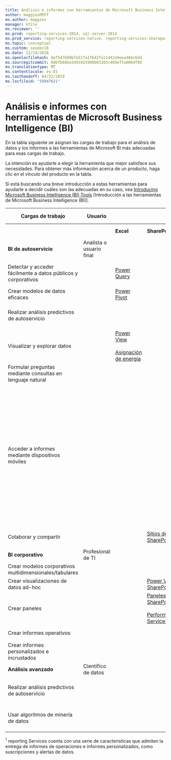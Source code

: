 ```yaml
---
title: Análisis e informes con herramientas de Microsoft Business Intelligence (BI)
author: maggiesMSFT
ms.author: maggies
manager: kfile
ms.reviewer: ''
ms.prod: reporting-services-2014, sql-server-2014
ms.prod_service: reporting-services-native, reporting-services-sharepoint
ms.topic: conceptual
ms.custom: seodec18
ms.date: 12/14/2018
ms.openlocfilehash: 8ef547b99b7e51fa1f642fa11442e9eea466c6dd
ms.sourcegitcommit: 8d6fb6bbe3491925909b83103c409effa006df88
ms.translationtype: MT
ms.contentlocale: es-ES
ms.lasthandoff: 04/22/2019
ms.locfileid: "59947621"
---
```

# <a name="analysis-and-reporting-with-microsoft-business-intelligence-bi-tools"></a>Análisis e informes con herramientas de Microsoft Business Intelligence (BI)

  En la tabla siguiente se asignan las cargas de trabajo para el análisis de datos y los informes a las herramientas de Microsoft BI más adecuadas para esas cargas de trabajo.  
  
 La intención es ayudarle a elegir la herramienta que mejor satisface sus necesidades. Para obtener más información acerca de un producto, haga clic en el vínculo del producto en la tabla.  
  
 Si está buscando una breve introducción a estas herramientas para ayudarle a decidir cuáles son las adecuadas en su caso, vea [Introducing Microsoft Business Intelligence (BI) Tools](https://www.digitalvidya.com/blog/introduction-to-microsoft-power-bi/) [Introducción a las herramientas de Microsoft Business Intelligence (BI)].  
  
|Cargas de trabajo|Usuario|||Herramientas de BI|||  
|---------------|----------|-|-|--------------|-|-|  
|||**Excel**|**SharePoint**|**SharePoint Online**|**Power BI**|**SQL Server**|  
|**BI de autoservicio**|Analista o usuario final||||||  
|Detectar y acceder fácilmente a datos públicos y corporativos||[Power Query](https://go.microsoft.com/fwlink/p/?LinkId=391845)||[Catálogo de datos de Azure](https://azure.microsoft.com/services/data-catalog/)<br /><br />||  
|Crear modelos de datos eficaces||[Power Pivot](https://support.office.com/article/power-pivot-overview-and-learning-f9001958-7901-4caa-ad80-028a6d2432ed?ui=en-US&rs=en-US&ad=US)|||[Power BI Desktop](https://powerbi.microsoft.com/documentation/powerbi-desktop-get-the-desktop/)||  
|Realizar análisis predictivos de autoservicio||||||[Complementos de minería de datos para Excel de datos](../analysis-services/data-mining-client-for-excel-sql-server-data-mining-add-ins.md)|  
|Visualizar y explorar datos||[Power View](https://go.microsoft.com/fwlink/p/?LinkId=391847)<br /><br /> [Asignación de energía](https://go.microsoft.com/fwlink/p/?LinkId=391848)|||||  
|Formular preguntas mediante consultas en lenguaje natural|||||[PREGUNTAS Y RESPUESTAS](https://docs.microsoft.com/power-bi/consumer/end-user-q-and-a)||  
|Acceder a informes mediante dispositivos móviles||||[HTML 5 (admite la visualización de archivos de <10 MB)](https://go.microsoft.com/fwlink/p/?LinkId=391853)|[HTML 5 (admite la visualización de <250 MB)](https://go.microsoft.com/fwlink/p/?LinkId=391854)<br /><br /> [Aplicación móvil de Power BI en dispositivos iOS](https://docs.microsoft.com/power-bi/consumer/mobile/mobile-iphone-app-get-started)<br /><br /> [Aplicación móvil de Power BI en dispositivos Android](https://docs.microsoft.com/power-bi/consumer/mobile/mobile-android-app-get-started) <br /><br />[Aplicación móvil de Power BI para Windows 10](https://docs.microsoft.com/power-bi/consumer/mobile/mobile-windows-10-phone-app-get-started)||  
|Colaborar y compartir|||[Sitios de SharePoint](https://go.microsoft.com/fwlink/p/?LinkId=391849)|[Sitios de grupo de SharePoint](https://go.microsoft.com/fwlink/p/?LinkId=391850)|[Sitios de Power BI](https://docs.microsoft.com/power-bi/service-how-to-collaborate-distribute-dashboards-reports)||  
|**BI corporativo**|Profesional de TI||||||  
|Crear modelos corporativos multidimensionales/tabulares||||||[Analysis Services](../analysis-services/analysis-services.md)|  
|Crear visualizaciones de datos ad-hoc|||[Power View para SharePoint](https://go.microsoft.com/fwlink/p/?LinkId=391858)||||  
|Crear paneles|||[Paneles de SharePoint](https://go.microsoft.com/fwlink/p/?LinkId=391859)<br /><br /> [PerformancePoint Services](https://technet.microsoft.com/library/ee424392.aspx)||||  
|Crear informes operativos||||||<sup>1</sup> [reporting Services](create-deploy-and-manage-mobile-and-paginated-reports.md)|  
|Crear informes personalizados e incrustados||||||<sup>1</sup> [reporting Services](create-deploy-and-manage-mobile-and-paginated-reports.md)|  
|**Análisis avanzado**|Científico de datos||||||  
|Realizar análisis predictivos de autoservicio||||||[Complementos de minería de datos para Excel de datos](https://msdn.microsoft.com/library/dn282385\(v=sql.120\).aspx)|  
|Usar algoritmos de minería de datos||||||[Minería de datos en Analysis Services](https://technet.microsoft.com/library/bb510516\(v=sql.120\).aspx)|  
  
 <sup>1</sup> reporting Services cuenta con una serie de características que admiten la entrega de informes de operaciones e informes personalizados, como suscripciones y alertas de datos.